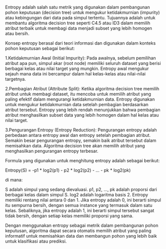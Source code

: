 Entropy adalah salah satu metrik yang digunakan dalam pembangunan pohon keputusan (decision tree) untuk mengukur ketidakmurnian (impurity) atau kebingungan dari data pada simpul tertentu. Tujuannya adalah untuk membantu algoritma decision tree seperti C4.5 atau ID3 dalam memilih atribut terbaik untuk membagi data menjadi subset yang lebih homogen atau bersih.

Konsep entropy berasal dari teori informasi dan digunakan dalam konteks pohon keputusan sebagai berikut:

1.Ketidakmurnian Awal (Initial Impurity): Pada awalnya, sebelum pemilihan atribut apa pun, simpul akar (root node) memiliki seluruh dataset yang berisi berbagai kelas atau nilai target yang mungkin. Entropy awal mengukur sejauh mana data ini bercampur dalam hal kelas-kelas atau nilai-nilai targetnya.

2.Pembagian Atribut (Attribute Split): Ketika algoritma decision tree memilih atribut untuk membagi dataset, itu mencoba untuk memilih atribut yang paling efektif dalam mengurangi ketidakmurnian data. Entropy digunakan untuk mengukur ketidakmurnian data setelah pembagian berdasarkan atribut tersebut. Entropy yang lebih rendah menunjukkan bahwa pembagian atribut menghasilkan subset data yang lebih homogen dalam hal kelas atau nilai target.

3.Pengurangan Entropy (Entropy Reduction): Pengurangan entropy adalah perbedaan antara entropy awal dan entropy setelah pembagian atribut. Semakin besar pengurangan entropy, semakin baik atribut tersebut dalam memisahkan data. Algoritma decision tree akan memilih atribut yang menghasilkan pengurangan entropy terbesar.

Formula yang digunakan untuk menghitung entropy adalah sebagai berikut:

Entropy(S) = -p1 * log2(p1) - p2 * log2(p2) - ... - pk * log2(pk)

di mana:

S adalah simpul yang sedang dievaluasi.
p1, p2, ..., pk adalah proporsi dari berbagai kelas dalam simpul S.
log2 adalah logaritma basis 2.
Entropy memiliki rentang nilai antara 0 dan 1. Jika entropy adalah 0, ini berarti simpul itu sempurna bersih, dengan semua instance yang termasuk dalam satu kelas. Sebaliknya, jika entropy adalah 1, ini berarti simpul tersebut sangat tidak bersih, dengan setiap kelas memiliki proporsi yang sama.

Dengan menggunakan entropy sebagai metrik dalam pembangunan pohon keputusan, algoritma dapat secara otomatis memilih atribut yang paling informatif untuk memisahkan data dan membangun pohon yang lebih baik untuk klasifikasi atau prediksi.